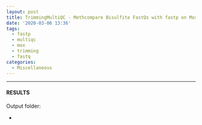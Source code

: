 ```yaml
---
layout: post
title: TrimmingMultiQC - Methcompare Bisulfite FastQs with fastp on Mox
date: '2020-03-06 13:36'
tags: 
  - fastp
  - multiqc
  - mox
  - trimming
  - fastq
categories: 
  - Miscellaneous
---
```




---

#### RESULTS

Output folder:

- []()

